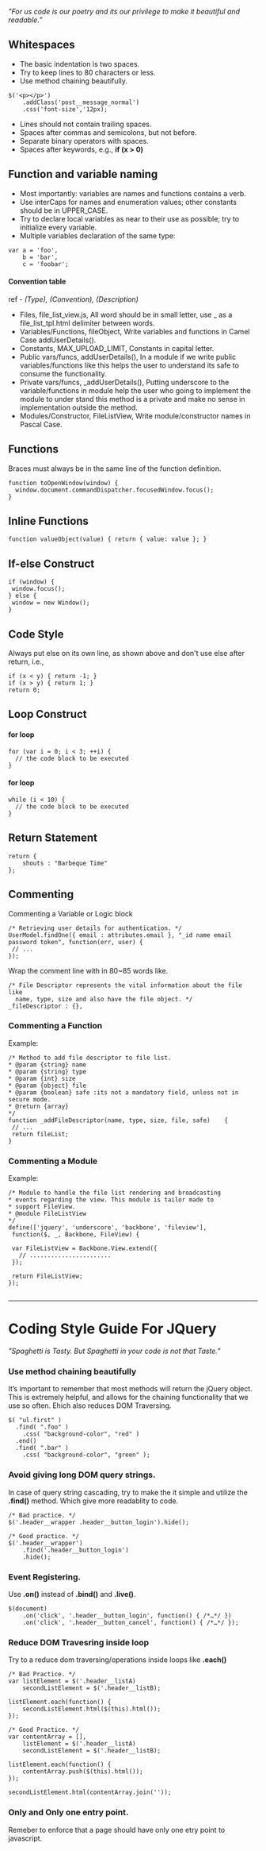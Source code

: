 _"For us code is our poetry and its our privilege to make it beautiful and readable.”_

## Whitespaces
 *  The basic indentation is two spaces.
 *  Try to keep lines to 80 characters or less.
 *  Use method chaining beautifully.

```
$('<p></p>')
    .addClass('post__message_normal')
    .css('font-size','12px);
```
 *  Lines should not contain trailing spaces.
 *  Spaces after commas and semicolons, but not before.
 *  Separate binary operators with spaces.
 *  Spaces after keywords, e.g., __if (x > 0)__

## Function and variable naming
  * Most importantly: variables are names and functions contains a verb.
  * Use interCaps for names and enumeration values; other constants should be in UPPER_CASE.
  * Try to declare local variables as near to their use as possible; try to initialize every variable.
  * Multiple variables declaration of the same type:
  
```
var a = 'foo',
    b = 'bar',
    c = 'foobar';
```  

#### Convention table
ref - _(Type), (Convention), (Description)_

* Files, file_list_view.js, All word should be in small letter, use _ as a file_list_tpl.html delimiter between words.
* Variables/Functions, fileObject, Write variables and functions in Camel Case addUserDetails().
* Constants, MAX_UPLOAD_LIMIT, Constants in capital letter.
* Public vars/funcs, addUserDetails(), In a module if we write public variables/functions like this helps the user to understand its safe to consume the functionality.
* Private vars/funcs, _addUserDetails(), Putting underscore to the variable/functions in module help the user who  going to implement the module to under stand this method is a private and make no sense in implementation outside the method.
* Modules/Constructor, FileListView, Write module/constructor names in Pascal Case.

## Functions
Braces must always be in the same line of the function definition.

```
function toOpenWindow(window) {
  window.document.commandDispatcher.focusedWindow.focus();
}
```

## Inline Functions
```
function valueObject(value) { return { value: value }; }
```

## If-else Construct

```
if (window) {
 window.focus();
} else {
 window = new Window();
}
```

## Code Style   

Always put else on its own line, as shown above and don't use else after return, i.e.,

```
if (x < y) { return -1; }
if (x > y) { return 1; }
return 0;
```

## Loop Construct

#### for loop
  
```
for (var i = 0; i < 3; ++i) {
  // the code block to be executed
}
```

#### for loop
  
```
while (i < 10) {
  // the code block to be executed
}
``` 
                
## Return Statement

```
return {
	shouts : "Barbeque Time"
};
```

## Commenting

Commenting a Variable or Logic block

```
/* Retrieving user details for authentication. */
UserModel.findOne({ email : attributes.email }, "_id name email password token", function(err, user) {
 // ...
});
```

Wrap the comment line with in 80~85 words like.

```
/* File Descriptor represents the vital information about the file like 
  name, type, size and also have the file object. */
_fileDescriptor : {},
```

### Commenting a Function
Example:

```
/* Method to add file descriptor to file list.
* @param {string} name
* @param {string} type
* @param {int} size
* @param {object} file
* @param {boolean} safe :its not a mandatory field, unless not in secure mode.
* @return {array}
*/
function _addFileDescriptor(name, type, size, file, safe)    {
 // ...
 return fileList;
}
```

### Commenting a Module
Example:

```
/* Module to handle the file list rendering and broadcasting
* events regarding the view. This module is tailor made to
* support FileView.
* @module FileListView
*/
define(['jquery', 'underscore', 'backbone', 'fileview'], 
 function($, _, Backbone, FileView) {

 var FileListView = Backbone.View.extend({
   // .......................
 });

 return FileListView;
});
 
```

----

# Coding Style Guide For JQuery
_"Spaghetti is Tasty. But Spaghetti in your code is not that Taste.”_

### Use method chaining beautifully
It’s important to remember that most methods will return the jQuery object. This is extremely helpful, and allows for the chaining functionality that we use so often. Ehich also reduces DOM Traversing.

```
$( "ul.first" )
  .find( ".foo" )
    .css( "background-color", "red" )
  .end()
  .find( ".bar" )
    .css( "background-color", "green" );
```

### Avoid giving long DOM query strings.
In case of query string cascading, try to make the it simple and utilize the __.find()__ method. Which give more readablity to code.

```
/* Bad practice. */
$('.header__wrapper .header__button_login').hide();
```
```
/* Good practice. */
$('.header__wrapper')
	.find('.header__button_login')
	.hide();
```
### Event Registering.
Use __.on()__ instead of __.bind()__ and __.live()__.

```
$(document)
	.on('click', '.header__button_login', function() { /*…*/ })
	.on('click', '.header__button_cancel', function() { /*…*/ });
```
### Reduce DOM Travesring inside loop
Try to a reduce dom traversing/operations inside loops like __.each()__

```
/* Bad Practice. */
var listElement = $('.header__listA)
	secondListElement = $('.header__listB);
	
listElement.each(function()	{
	secondListElement.html($(this).html());
});
```
```
/* Good Practice. */
var contentArray = [],
	listElement = $('.header__listA)
	secondListElement = $('.header__listB);

listElement.each(function()	{
	contentArray.push($(this).html());
});

secondListElement.html(contentArray.join(''));
```
### Only and Only one entry point.
Remeber to enforce that a page should have only one etry point to javascript.
